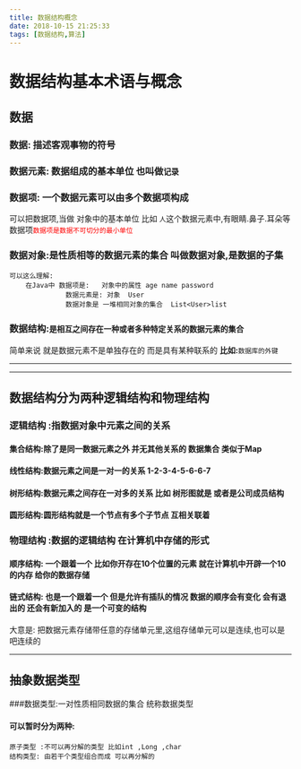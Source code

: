 ```yaml
---
title: 数据结构概念
date: 2018-10-15 21:25:33
tags: [数据结构,算法]
---
```


# 数据结构基本术语与概念

## 数据
### 数据: 描述客观事物的符号
 
### 数据元素: 数据组成的基本单位 也叫做`记录`

<!--more-->

### 数据项: 一个数据元素可以由多个数据项构成
可以把数据项,当做 对象中的基本单位  比如 `人`这个数据元素中,有眼睛.鼻子.耳朵等数据项<font color="red">`数据项是数据不可切分的最小单位`</font>

### 数据对象:是性质相等的数据元素的集合 叫做数据对象,是数据的子集

```
可以这么理解:
	在Java中 数据项是:   对象中的属性 age name password
			  数据元素是: 对象  User
			  数据对象是 一堆相同对象的集合  List<User>list
```

### 数据结构:`是相互之间存在一种或者多种特定关系的数据元素的集合`
简单来说 就是数据元素不是单独存在的 而是具有某种联系的 **比如:**`数据库的外键`
 
---
---


## 数据结构分为两种逻辑结构和物理结构
###  逻辑结构 :指数据对象中元素之间的关系
#### 集合结构:除了是同一数据元素之外 并无其他关系的 数据集合  类似于Map

#### 线性结构:数据元素之间是一对一的关系 1-2-3-4-5-6-6-7 

#### 树形结构:数据元素之间存在一对多的关系 比如  树形图就是 或者是公司成员结构

#### 圆形结构:圆形结构就是一个节点有多个子节点 互相关联着  


### 物理结构 :数据的逻辑结构 在计算机中存储的形式
#### 顺序结构: 一个跟着一个  比如你开存在10个位置的元素 就在计算机中开辟一个10的内存 给你的数据存储

#### 链式结构: 也是一个跟着一个 但是允许有插队的情况 数据的顺序会有变化 会有退出的 还会有新加入的 是一个可变的结构
大意是: 把数据元素存储带任意的存储单元里,这组存储单元可以是连续,也可以是吧连续的

---


## 抽象数据类型
###数据类型:一对性质相同数据的集合 统称数据类型
#### 可以暂时分为两种:
	原子类型 :不可以再分解的类型 比如int ,Long ,char
	结构类型: 由若干个类型组合而成 可以再分解的
 


